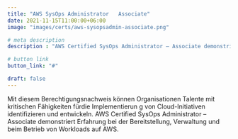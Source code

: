 ```yaml
---
title: "AWS SysOps Administrator   Associate"
date: 2021-11-15T11:00:00+06:00
image: "images/certs/aws-sysopsadmin-associate.png"

# meta description
description : "AWS Certified SysOps Administrator – Associate demonstriert Erfahrung bei der Bereitstellung, Verwaltung und beim Betrieb von Workloads auf AWS."

# button link
button_link: "#"

draft: false
---
```



Mit diesem Berechtigungsnachweis können Organisationen Talente mit kritischen Fähigkeiten fürdie Implementierun g von Cloud-Initiativen identifizieren und entwickeln. AWS Certified SysOps Administrator – Associate demonstriert Erfahrung bei der Bereitstellung, Verwaltung und beim Betrieb von Workloads auf AWS.
